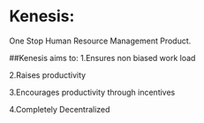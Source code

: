 # Kenesis:
One Stop Human Resource Management Product.


##Kenesis aims to:
1.Ensures non biased work load

2.Raises productivity

3.Encourages productivity through incentives

4.Completely Decentralized
